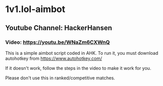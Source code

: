 # 1v1.lol-aimbot 

## Youtube Channel: HackerHansen 

### Video: https://youtu.be/WNaZm6CXWnQ 

This is a simple aimbot script coded in AHK. To run it, you must download autohotkey from https://www.autohotkey.com/ 

If it doesn't work, follow the steps in the video to make it work for you. 

Please don't use this in ranked/competitive matches. 
